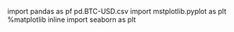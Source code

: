 import pandas as pf
pd.BTC-USD.csv
import mstplotlib.pyplot as plt
%matplotlib inline
import seaborn as plt 
